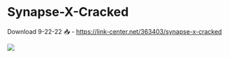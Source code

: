 # Synapse-X-Cracked

Download 9-22-22 📥 - https://link-center.net/363403/synapse-x-cracked

<img src="https://i.ibb.co/YTCsThS/68747470733a2f2f63646e2e646973636f72646170702e636f6d2f6174746163686d656e74732f3833303931303434363934.png" border="0">
